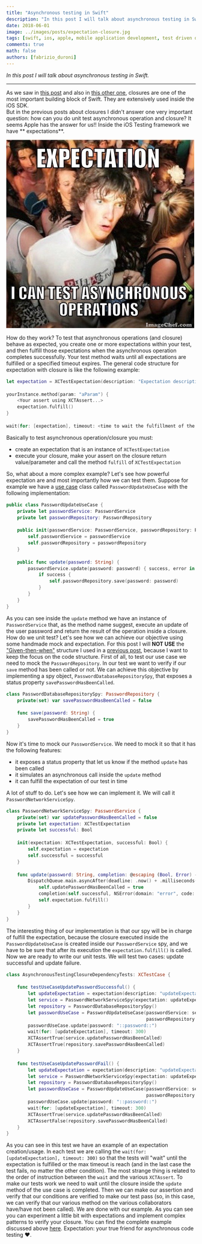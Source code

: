 ```yaml
---
title: "Asynchronous testing in Swift"
description: "In this post I will talk about asynchronous testing in Swift."
date: 2018-06-01
image: ../images/posts/expectation-closure.jpg
tags: [swift, ios, apple, mobile application development, test driven development]
comments: true
math: false
authors: [fabrizio_duroni]
---
```


*In this post I will talk about asynchronous testing in Swift.*

---

As we saw in [this post](/2017/06/02/swift-closure-syntax/ "what are closure") and also
in [this other one](/2017/06/14/swift-closure-demystifying-autoclosure-escaping/ "autoclose and escaping"), closures
are one of the most important building block of Swift. They are extensively used inside the iOS SDK.  
But in the previous posts about closures I didn't answer one very important question: how can you do unit test
asynchronous operation and closure? It seems Apple has the answer for us!! Inside the iOS Testing framework we have **
expectations**.

![Yes, you can test asynchronous code!](../images/posts/expectation-closure.jpg)

How do they work? To test that asynchronous operations (and closure) behave as expected, you create one or more
expectations within your test, and then fulfill those expectations when the asynchronous operation completes
successfully. Your test method waits until all expectations are fulfilled or a specified timeout expires. The general
code structure for expectation with closure is like the following example:

```swift
let expectation = XCTestExpectation(description: "Expectation description")

yourInstance.method(param: "aParam") {
    <Your assert using XCTAssert...>
    expectation.fulfill()
}

wait(for: [expectation], timeout: <time to wait the fulfillment of the expecation>)
```

Basically to test asynchronous operation/closure you must:

* create an expectation that is an instance of `XCTestExpectation`
* execute your closure, make your assert on the closure return value/parameter and call the method `fulfill`
  of `XCTestExpectation`

So, what about a more complex example? Let's see how powerful expectation are and most importantly how we can test them.
Suppose for example we have a [use case](https://en.wikipedia.org/wiki/Use_case "use case") class
called `PasswordUpdateUseCase` with the following implementation:

```swift
public class PasswordUpdateUseCase {
    private let passwordService: PasswordService
    private let passwordRepository: PasswordRepository

    public init(passwordService: PasswordService, passwordRepository: PasswordRepository) {
        self.passwordService = passwordService
        self.passwordRepository = passwordRepository
    }

    public func update(password: String) {
        passwordService.update(password: password) { success, error in
            if success {
                self.passwordRepository.save(password: password)
            }
        }
    }
}
```

As you can see inside the `update` method we have an instance of `PasswordService` that, as the method name suggest,
execute an update of the user password and return the result of the operation inside a closure. How do we unit test?
Let's see how we can achieve our objective using some handmade mock and expectation. For this post I will **NOT USE**
the  ["Given-then-when"](https://en.wikipedia.org/wiki/Given-When-Then "Given-then-when") structure I used in
a [previous post](/2017/08/11/model-view-presenter-architecture-ios-swift-unit-test/), because I want to keep the
focus on the code structure. First of all, to test our use case we need to mock the `PasswordRepository`. In our test we
want to verify if our `save` method has been called or not. We can achieve this objective by implementing a spy
object, `PasswordDatabaseRepositorySpy`, that exposes a status property `savePasswordHasBeenCalled`.

```swift
class PasswordDatabaseRepositorySpy: PasswordRepository {
    private(set) var savePasswordHasBeenCalled = false

    func save(password: String) {
        savePasswordHasBeenCalled = true
    }
}
```

Now it's time to mock our `PasswordService`. We need to mock it so that it has the following features:

* it exposes a status property that let us know if the method `update` has been called
* it simulates an asynchronous call inside the `update` method
* it can fulfill the expectation of our test in time

A lot of stuff to do. Let's see how we can implement it. We will call it `PasswordNetworkServiceSpy`.

```swift
class PasswordNetworkServiceSpy: PasswordService {
    private(set) var updatePasswordHasBeenCalled = false
    private let expectation: XCTestExpectation
    private let successful: Bool

    init(expectation: XCTestExpectation, successful: Bool) {
        self.expectation = expectation
        self.successful = successful
    }

    func update(password: String, completion: @escaping (Bool, Error) -> ()) {
        DispatchQueue.main.asyncAfter(deadline: .now() + .milliseconds(200)) {
            self.updatePasswordHasBeenCalled = true
            completion(self.successful, NSError(domain: "error", code: -1, userInfo: nil))
            self.expectation.fulfill()
        }
    }
}
```

The interesting thing of our implementation is that our spy will be in charge of fulfill the expectation, because the
closure executed inside the `PasswordUpdateUseCase` is created inside our `PasswordService` spy, and we have to be sure
that after its execution the `expectation.fulfill()` is called.  
Now we are ready to write our unit tests. We will test two cases: update successful and update failure.

```swift
class AsynchronousTestingClosureDependencyTests: XCTestCase {

    func testUseCaseUpdatePasswordSuccessful() {
        let updateExpectation = expectation(description: "updateExpectation")
        let service = PasswordNetworkServiceSpy(expectation: updateExpectation, successful: true)
        let repository = PasswordDatabaseRepositorySpy()
        let passwordUseCase = PasswordUpdateUseCase(passwordService: service,
                                                    passwordRepository: repository)
        passwordUseCase.update(password: "::password::")
        wait(for: [updateExpectation], timeout: 300)
        XCTAssertTrue(service.updatePasswordHasBeenCalled)
        XCTAssertTrue(repository.savePasswordHasBeenCalled)
    }

    func testUseCaseUpdatePasswordFail() {
        let updateExpectation = expectation(description: "updateExpectation")
        let service = PasswordNetworkServiceSpy(expectation: updateExpectation, successful: false)
        let repository = PasswordDatabaseRepositorySpy()
        let passwordUseCase = PasswordUpdateUseCase(passwordService: service,
                                                    passwordRepository: repository)
        passwordUseCase.update(password: "::password::")
        wait(for: [updateExpectation], timeout: 300)
        XCTAssertTrue(service.updatePasswordHasBeenCalled)
        XCTAssertFalse(repository.savePasswordHasBeenCalled)
    }
}
```

As you can see in this test we have an example of an expectation creation/usage. In each test we are calling
the `wait(for: [updateExpectation], timeout: 300)` so that the tests will "wait" until the expectation is fulfilled or
the max timeout is reach (and in the last case the test fails, no matter the other condition). The most strange thing is
related to the order of instruction between the `wait` and the various `XCTAssert`. To make our tests work we need to
wait until the closure inside the `update` method of the use case is completed. Then we can make our assertion and
verify that our conditions are verified to make our test pass (so, in this case, we can verify that our various method
on the various collaborators have/have not been called). We are done with our example. As you can see you can experiment
a little bit with expectations and implement complex patterns to verify your closure. You can find the complete example
discussed
above [here](https://github.com/chicio/Asynchronous-Testing-Closure-Dependency "asynchronous operation swift example").
Expectation: your true friend for asynchronous code testing :heart:.
